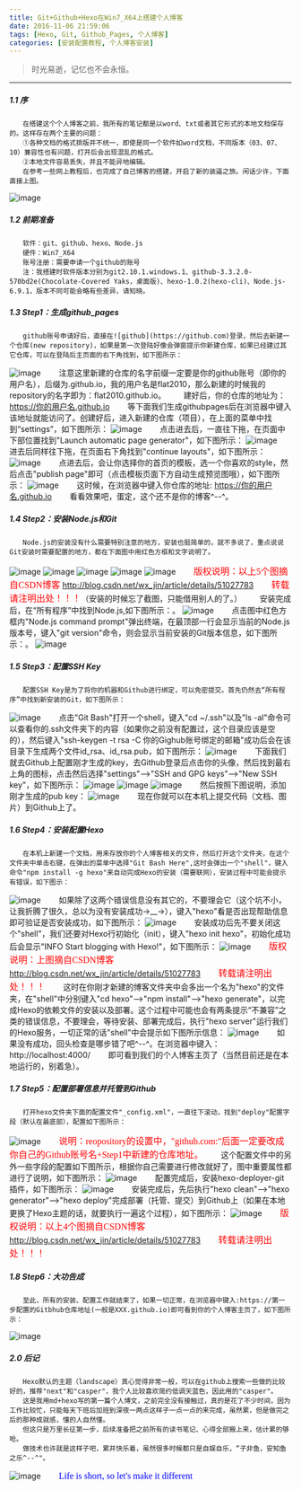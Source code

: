 ```yaml
---
title: Git+Github+Hexo在Win7_X64上搭建个人博客
date: 2016-11-06 21:59:06
tags: [Hexo, Git, Github_Pages, 个人博客]
categories: [安装配置教程, 个人博客安装]
---
```

> 时光易逝，记忆也不会永恒。

***


##### 1.1 序
    　　在搭建这个个人博客之前，我所有的笔记都是以word、txt或者其它形式的本地文档保存的。这样存在两个主要的问题：  
	　　①各种文档的格式排版并不统一，即使是同一个软件如word文档，不同版本（03、07、10）兼容性也有问题，打开后会出现混乱的格式。  
	　　②本地文件容易丢失，并且不能异地编辑。  
	　　在参考一些网上教程后，也完成了自己博客的搭建，开启了新的装逼之旅。闲话少许，下面直接上图。
![image](git-github-hexo在Win7-X64上搭建个人博客/个人博客github主页.PNG)
<!-- more -->

##### 1.2 前期准备
    　　软件：git、github、hexo、Node.js
    　　硬件：Win7_X64
    　　账号注册：需要申请一个github的账号
    　　注：我搭建时软件版本分别为git2.10.1.windows.1、github-3.3.2.0-570bd2e(Chocolate-Covered Yaks，桌面版)、hexo-1.0.2(hexo-cli)、Node.js-6.9.1，版本不同可能会略有些差异，请知晓。
	
##### 1.3 Step1：生成github_pages
    　　github账号申请好后，直接在![github](https://github.com)登录，然后去新建一个仓库(new repository)，如果是第一次登陆好像会弹窗提示你新建仓库，如果已经建过其它仓库，可以在登陆后主页面的右下角找到，如下图所示：
![image](git-github-hexo在Win7-X64上搭建个人博客/github_create_new_repository.PNG)
    　　注意这里新建的仓库的名字前缀一定要是你的github账号（即你的用户名），后缀为.github.io，我的用户名是flat2010，那么新建的时候我的repository的名字即为：flat2010.github.io。
    　　建好后，你的仓库的地址为：
https://你的用户名.github.io
    　　等下面我们生成githubpages后在浏览器中键入该地址就能访问了。创建好后，进入新建的仓库（项目），在上面的菜单中找到“settings”，如下图所示：
![image](git-github-hexo在Win7-X64上搭建个人博客/github_repository_settings.PNG)
    　　点击进去后，一直往下拖，在页面中下部位置找到"Launch automatic page generator"，如下图所示：
![image](git-github-hexo在Win7-X64上搭建个人博客/github_page_generator.PNG)
    　　进去后同样往下拖，在页面右下角找到"continue layouts"，如下图所示：
![image](git-github-hexo在Win7-X64上搭建个人博客/github_continue_layouts.PNG)
    　　点进去后，会让你选择你的首页的模板，选一个你喜欢的style，然后点击"publish page"即可（点击模板页面下方自动生成预览图哦），如下图所示：
![image](git-github-hexo在Win7-X64上搭建个人博客/github_publish_page.PNG)
    　　这时候，在浏览器中键入你仓库的地址:
https://你的用户名.github.io
    　　看看效果吧，蛋定，这个还不是你的博客^--^。
	
##### 1.4 Step2：安装Node.js和Git
    　　Node.js的安装没有什么需要特别注意的地方，安装也挺简单的，就不多说了，重点说说Git安装时需要配置的地方，都在下面图中用红色方框和文字说明了。
![image](git-github-hexo在Win7-X64上搭建个人博客/git_setup1.PNG)
![image](git-github-hexo在Win7-X64上搭建个人博客/git_setup2.PNG)
![image](git-github-hexo在Win7-X64上搭建个人博客/git_setup3.PNG)
![image](git-github-hexo在Win7-X64上搭建个人博客/git_setup4.PNG)
![image](git-github-hexo在Win7-X64上搭建个人博客/git_setup5.PNG)
    　　<font color=#FF0000 face="微软雅黑" size=3>版权说明：以上5个图摘自CSDN博客</font>
http://blog.csdn.net/wx_jin/article/details/51027783
    　　<font color=#FF0000 face="微软雅黑" size=3>转载请注明出处！！！</font>（安装的时候忘了截图，只能借用别人的了。）
    　　安装完成后，在“所有程序”中找到Node.js,如下图所示：。
![image](git-github-hexo在Win7-X64上搭建个人博客/program_node.js.png)
    　　点击图中红色方框内"Node.js command prompt"弹出终端，在最顶部一行会显示当前的Node.js版本号，键入"git version"命令，则会显示当前安装的Git版本信息，如下图所示：。
![image](git-github-hexo在Win7-X64上搭建个人博客/nodejs&&git_version.PNG)


##### 1.5 Step3：配置SSH Key
    　　配置SSH Key是为了将你的机器和Github进行绑定，可以免密提交。首先仍然去“所有程序”中找到新安装的Git，如下图所示：
![image](git-github-hexo在Win7-X64上搭建个人博客/program_gitbash.png)
    　　点击"Git Bash"打开一个shell，键入"cd ~/.ssh"以及"ls -al"命令可以查看你的.ssh文件夹下的内容（如果你之前没有配置过，这个目录应该是空的），然后键入"ssh-keygen -t rsa -C 你的Gighub账号绑定的邮箱"成功后会在该目录下生成两个文件id_rsa、id_rsa.pub，如下图所示：
![image](git-github-hexo在Win7-X64上搭建个人博客/generate_sshkey.png)
    　　下面我们就去Github上配置刚才生成的key，去Github登录后点击你的头像，然后找到最右上角的图标，点击然后选择"settings"-->"SSH and GPG keys"-->"New SSH key"，如下图所示：
![image](git-github-hexo在Win7-X64上搭建个人博客/config_github_sshkey1.png)
![image](git-github-hexo在Win7-X64上搭建个人博客/config_github_sshkey2.png)
![image](git-github-hexo在Win7-X64上搭建个人博客/config_github_sshkey3.png)
    　　然后按照下图说明，添加刚才生成的pub key：
![image](git-github-hexo在Win7-X64上搭建个人博客/config_github_sshkey4.png)
    　　现在你就可以在本机上提交代码（文档、图片）到Github上了。


##### 1.6 Step4：安装配置Hexo
    　　在本机上新建一个文档，用来存放你的个人博客相关的文件，然后打开这个文件夹，在这个文件夹中单击右键，在弹出的菜单中选择"Git Bash Here",这时会弹出一个"shell"，键入命令"npm install -g hexo"来自动完成Hexo的安装（需要联网），安装过程中可能会提示有错误，如下图示：
![image](git-github-hexo在Win7-X64上搭建个人博客/hexo_install_error.png)
    　　如果除了这两个错误信息没有其它的，不要理会它（这个坑不小，让我折腾了很久，总以为没有安装成功->__->），键入"hexo"看是否出现帮助信息即可验证是否安装成功，如下图所示：
![image](git-github-hexo在Win7-X64上搭建个人博客/hexo_installed.png)
    　　安装成功后先不要关闭这个"shell"，我们还要对Hexo行初始化（init），键入"hexo init hexo"，初始化成功后会显示"INFO Start blogging with Hexo!"，如下图所示：
![image](git-github-hexo在Win7-X64上搭建个人博客/hexo_init.PNG)
    　　<font color=#FF0000 face="微软雅黑" size=3>版权说明：上图摘自CSDN博客</font>
http://blog.csdn.net/wx_jin/article/details/51027783
    　　<font color=#FF0000 face="微软雅黑" size=3>转载请注明出处！！！</font>
    　　这时在你刚才新建的博客文件夹中会多出一个名为"hexo"的文件夹，在"shell"中分别键入"cd hexo"-->"npm install"-->"hexo generate"，以完成Hexo的依赖文件的安装以及部署。这个过程中可能也会有两条提示“不兼容”之类的错误信息，不要理会，等待安装、部署完成后，执行"hexo server"运行我们的Hexo服务，一切正常的话"shell"中会提示如下图所示信息：
![image](git-github-hexo在Win7-X64上搭建个人博客/hexo_server.png)
    　　如果没有成功，回头检查是哪步错了吧^--^。在浏览器中键入：
http://localhost:4000/
    　　即可看到我们的个人博客主页了（当然目前还是在本地运行的，别着急）。


##### 1.7 Step5：配置部署信息并托管到Github
    　　打开hexo文件夹下面的配置文件"_config.xml"，一直往下滚动，找到"deploy"配置字段（默认在最底部），配置如下图所示：
![image](git-github-hexo在Win7-X64上搭建个人博客/hexo_config1.png)
    　　<font color=#FF0000 face="微软雅黑" size=3>说明：reopository的设置中，"github.com:"后面一定要改成你自己的Github账号名+Step1中新建的仓库地址。</font>
    　　这个配置文件中的另外一些字段的配置如下图所示，根据你自己需要进行修改就好了，图中重要属性都进行了说明，如下图所示：
![image](git-github-hexo在Win7-X64上搭建个人博客/hexo_config2.png)
    　　配置完成后，安装hexo-deployer-git插件，如下图所示：
![image](git-github-hexo在Win7-X64上搭建个人博客/hexo_deployer_git.png)
    　　安装完成后，先后执行"hexo clean"-->"hexo generator"-->"hexo deploy"完成部署（托管、提交）到Github上（如果在本地更换了Hexo主题的话，就要执行一遍这个过程），如下图所示：
![image](git-github-hexo在Win7-X64上搭建个人博客/hexo_deployed_github.png)
    　　<font color=#FF0000 face="微软雅黑" size=3>版权说明：以上4个图摘自CSDN博客</font>
http://blog.csdn.net/wx_jin/article/details/51027783
    　　<font color=#FF0000 face="微软雅黑" size=3>转载请注明出处！！！</font>

##### 1.8 Step6：大功告成
    　　至此，所有的安装、配置工作就结束了，如果一切正常，在浏览器中键入:https://第一步配置的Gitbhub仓库地址(一般是XXX.github.io)即可看到你的个人博客主页了，如下图所示：
![image](git-github-hexo在Win7-X64上搭建个人博客/github_personal_homepage.png)

##### 2.0 后记
    　　Hexo默认的主题（landscape）真心觉得非常一般，可以在github上搜索一些做的比较好的，推荐"next"和"casper"，我个人比较喜欢简约低调天蓝色，因此用的"casper"。
    　　这是我用md+hexo写的第一篇个人博文，之前完全没有接触过，真的是花了不少时间，因为工作比较忙，只能每天下班后加班到深夜一两点这样子一点一点的来完成，虽然累，但是做完之后的那种成就感，懂的人自然懂。
    　　但这只是万里长征第一步，后续准备把之前所有的读书笔记、心得全部搬上来，估计累的够呛。
    　　做技术也许就是这样子吧，累并快乐着，虽然很多时候都只是自娱自乐，“子非鱼，安知鱼之乐^--^"。
![image]()
    　　<font color=#0000FF face="微软雅黑" size=3>Life is short, so let's make it different</font>

    　　



